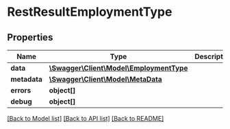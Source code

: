 # RestResultEmploymentType

## Properties

 Name         | Type                                                          | Description | Notes      
--------------|---------------------------------------------------------------|-------------|------------
 **data**     | [**\Swagger\Client\Model\EmploymentType**](EmploymentType.md) |             | [optional] 
 **metadata** | [**\Swagger\Client\Model\MetaData**](MetaData.md)             |             | [optional] 
 **errors**   | **object[]**                                                  |             | [optional] 
 **debug**    | **object[]**                                                  |             | [optional] 

[[Back to Model list]](../README.md#documentation-for-models) [[Back to API list]](../README.md#documentation-for-api-endpoints) [[Back to README]](../README.md)



